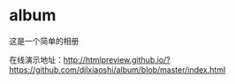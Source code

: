 # album
这是一个简单的相册

在线演示地址：http://htmlpreview.github.io/?https://github.com/djlxiaoshi/album/blob/master/index.html
